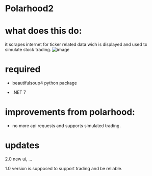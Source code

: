 # Polarhood2
# what does this do:
it scrapes internet for ticker related data wich
is displayed and used to simulate stock trading.
![image](https://user-images.githubusercontent.com/52967830/236514205-5406c622-c980-4697-ab3d-3f06fe1cda57.png)

# required
- beautifulsoup4 python package

- .NET 7

# improvements from polarhood:
- no more api requests and supports simulated trading.
# updates
2.0 new ui, ...

1.0 version is supposed to support
trading and be reliable.


